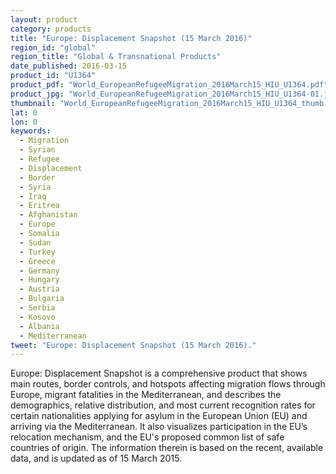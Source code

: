 ```yaml
---
layout: product
category: products
title: "Europe: Displacement Snapshot (15 March 2016)"
region_id: "global"
region_title: "Global & Transnational Products"
date_published: 2016-03-15
product_id: "U1364"
product_pdf: "World_EuropeanRefugeeMigration_2016March15_HIU_U1364.pdf"
product_jpg: "World_EuropeanRefugeeMigration_2016March15_HIU_U1364-01.jpg"
thumbnail: "World_EuropeanRefugeeMigration_2016March15_HIU_U1364_thumb.jpg"
lat: 0
lon: 0
keywords:
  - Migration
  - Syrian
  - Refugee
  - Displacement
  - Border
  - Syria
  - Iraq
  - Eritrea
  - Afghanistan
  - Europe
  - Somalia
  - Sudan
  - Turkey
  - Greece
  - Germany
  - Hungary
  - Austria
  - Bulgaria
  - Serbia
  - Kosovo
  - Albania
  - Mediterranean
tweet: "Europe: Displacement Snapshot (15 March 2016)."
---
```

Europe: Displacement Snapshot is a comprehensive product that shows main routes, border controls, and hotspots affecting migration flows through Europe, migrant fatalities in the Mediterranean, and describes the demographics, relative distribution, and most current recognition rates for certain nationalities applying for asylum in the European Union (EU) and arriving via the Mediterranean. It also visualizes participation in the EU’s relocation mechanism, and the EU's proposed common list of safe countries of origin. The information therein is based on the recent, available data, and is updated as of 15 March 2015.
